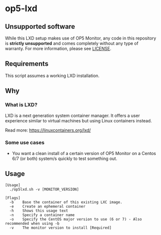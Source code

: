 # op5-lxd

## Unsupported software

While this LXD setup makes use of OP5 Monitor, any code in this repository is **strictly unsupported** and comes completely without any type of warranty. For more information, please see [LICENSE](https://github.com/jacobbaungard/op5-lxd/blob/master/LICENSE).

## Requirements

This script assumes a working LXD installation.

## Why

### What is LXD?

LXD is a next generation system container manager.
It offers a user experience similar to virtual machines but using Linux containers instead.

Read more: https://linuxcontainers.org/lxd/

### Some use cases

* You want a clean install of a certain version of OP5 Monitor on a Centos 6/7 (or both) system/s quickly to test something out.

## Usage

    [Usage]
      ./op5lxd.sh -v [MONITOR_VERSION]

    [Flags]
      -b	Base the container of this existing LXC image.
      -e	Create an ephemeral container
      -h	Shows this usage text
      -n	Specify a container name
      -o	Specify the CentOS major version to use (6 or 7) - Also recommended when using -b
      -v	The monitor version to install [Required]
